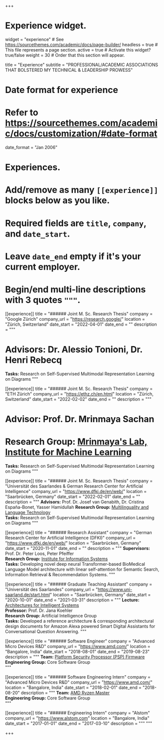 +++
# Experience widget.
widget = "experience"  # See https://sourcethemes.com/academic/docs/page-builder/
headless = true  # This file represents a page section.
active = true  # Activate this widget? true/false
weight = 30  # Order that this section will appear.

title = "Experience"
subtitle = "PROFESSIONAL/ACADEMIC ASSOCIATIONS THAT BOLSTERED MY TECHNICAL & LEADERSHIP PROWESS"

# Date format for experience
#   Refer to https://sourcethemes.com/academic/docs/customization/#date-format
date_format = "Jan 2006"

# Experiences.
#   Add/remove as many `[[experience]]` blocks below as you like.
#   Required fields are `title`, `company`, and `date_start`.
#   Leave `date_end` empty if it's your current employer.
#   Begin/end multi-line descriptions with 3 quotes `"""`.

[[experience]]
  title = "###### Joint M. Sc. Research Thesis"
  company = "Google Zürich"
  company_url = "https://research.google/"
  location = "Zürich, Switzerland"
  date_start = "2022-04-01"
  date_end = ""
  description = """ 
  # **Advisors:** Dr. Alessio Tonioni, Dr. Henri Rebecq                                
  **Tasks:** Research on Self-Supervised Multimodal Representation Learning on Diagrams
  """

[[experience]]
  title = "###### Joint M. Sc. Research Thesis"
  company = "ETH Zürich"
  company_url = "https://ethz.ch/en.html"
  location = "Zürich, Switzerland"
  date_start = "2022-02-02"
  date_end = ""
  description = """ 
  # **Advisor:** Prof. Dr. Mrinmaya Sachan                              
  # **Research Group:** [Mrinmaya's Lab, Institute for Machine Learning](https://ml.inf.ethz.ch/)  
  **Tasks:** Research on Self-Supervised Multimodal Representation Learning on Diagrams
  """

[[experience]]
  title = "###### Joint M. Sc. Research Thesis"
  company = "Universität des Saarlandes & German Research Center for Artificial Intelligence"
  company_url = "https://www.dfki.de/en/web/"
  location = "Saarbrücken, Germany"
  date_start = "2022-02-01"
  date_end = ""
  description = """ 
  **Advisors:** Prof. Dr. Josef van Genabith, Dr. Cristina España-Bonet, Yasser Hamidullah
  **Research Group:** [Multilinguality and Language Technology](https://www.dfki.de/en/web/research/research-departments/multilinguality-and-language-technology)  
  **Tasks:** Research on Self-Supervised Multimodal Representation Learning on Diagrams
  """  

[[experience]]
  title = "###### Research Assistant"
  company = "German Research Center for Artificial Intelligence (DFKI)"
  company_url = "https://www.dfki.de/en/web/"
  location = "Saarbrücken, Germany"
  date_start = "2020-11-01"
  date_end = ""
  description = """
  **Supervisors:** Prof. Dr. Peter Loos, Peter Pfeiffer    
  **Research Group:** [Institute for Information Systems](https://www.dfki.de/en/web/research/research-departments/institute-for-information-systems/team-iwi/)  
  **Tasks:** Developing novel deep neural Transformer-based BioMedical Language Model architecture with linear self-attention for Semantic Search, Information Retrieval & Recommendation Systems.
  """

[[experience]]
  title = "###### Graduate Teaching Assistant"
  company = "Universität des Saarlandes"
  company_url = "https://www.uni-saarland.de/start.html"
  location = "Saarbrücken, Germany"
  date_start = "2020-10-01"
  date_end = "2021-03-31"
  description = """ 
  **Lecture:** [Architectures for Intelligent Systems](https://lms.sulb.uni-saarland.de/moodle/course/index.php?categoryid=1872)    
  **Professor:** Prof. Dr. Jana Koehler   
  **Research Group:** Artificial Intelligence Group   
  **Tasks:** Developed a reference architecture & corresponding architectural design documents for Amazon Alexa powered Smart Digital Assistants for Conversational Question Answering.
  """

[[experience]]
  title = "###### Software Engineer"
  company = "Advanced Micro Devices R&D"
  company_url = "https://www.amd.com/"
  location = "Bangalore, India"
  date_start = "2018-08-01"
  date_end = "2019-08-23"
  description = """
  **Team:** [Platform Security Processor (PSP) Firmware](https://www.amd.com/en/technologies/pro-security)  
  **Engineering Group:** Core Software Group  
  """

[[experience]]
  title = "###### Software Engineering Intern"
  company = "Advanced Micro Devices R&D"
  company_url = "https://www.amd.com/"
  location = "Bangalore, India"
  date_start = "2018-02-01"
  date_end = "2018-08-20"
  description = """
  **Team:** [AMD Ryzen Master](https://www.amd.com/en/technologies/ryzen-master)  
  **Engineering Group:** Core Software Group  
  """


[[experience]]
  title = "###### Engineering Intern"
  company = "Alstom"
  company_url = "https://www.alstom.com"
  location = "Bangalore, India"
  date_start = "2017-01-01"
  date_end = "2017-03-10"
  description = """
  """
  
+++
